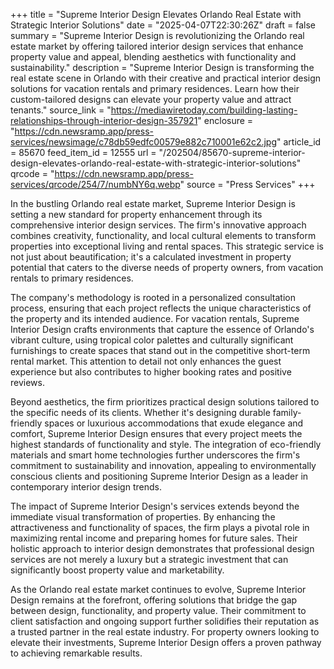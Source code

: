 +++
title = "Supreme Interior Design Elevates Orlando Real Estate with Strategic Interior Solutions"
date = "2025-04-07T22:30:26Z"
draft = false
summary = "Supreme Interior Design is revolutionizing the Orlando real estate market by offering tailored interior design services that enhance property value and appeal, blending aesthetics with functionality and sustainability."
description = "Supreme Interior Design is transforming the real estate scene in Orlando with their creative and practical interior design solutions for vacation rentals and primary residences. Learn how their custom-tailored designs can elevate your property value and attract tenants."
source_link = "https://mediawiretoday.com/building-lasting-relationships-through-interior-design-357921"
enclosure = "https://cdn.newsramp.app/press-services/newsimage/c78db59edfc00579e882c710001e62c2.jpg"
article_id = 85670
feed_item_id = 12555
url = "/202504/85670-supreme-interior-design-elevates-orlando-real-estate-with-strategic-interior-solutions"
qrcode = "https://cdn.newsramp.app/press-services/qrcode/254/7/numbNY6q.webp"
source = "Press Services"
+++

<p>In the bustling Orlando real estate market, Supreme Interior Design is setting a new standard for property enhancement through its comprehensive interior design services. The firm's innovative approach combines creativity, functionality, and local cultural elements to transform properties into exceptional living and rental spaces. This strategic service is not just about beautification; it's a calculated investment in property potential that caters to the diverse needs of property owners, from vacation rentals to primary residences.</p><p>The company's methodology is rooted in a personalized consultation process, ensuring that each project reflects the unique characteristics of the property and its intended audience. For vacation rentals, Supreme Interior Design crafts environments that capture the essence of Orlando's vibrant culture, using tropical color palettes and culturally significant furnishings to create spaces that stand out in the competitive short-term rental market. This attention to detail not only enhances the guest experience but also contributes to higher booking rates and positive reviews.</p><p>Beyond aesthetics, the firm prioritizes practical design solutions tailored to the specific needs of its clients. Whether it's designing durable family-friendly spaces or luxurious accommodations that exude elegance and comfort, Supreme Interior Design ensures that every project meets the highest standards of functionality and style. The integration of eco-friendly materials and smart home technologies further underscores the firm's commitment to sustainability and innovation, appealing to environmentally conscious clients and positioning Supreme Interior Design as a leader in contemporary interior design trends.</p><p>The impact of Supreme Interior Design's services extends beyond the immediate visual transformation of properties. By enhancing the attractiveness and functionality of spaces, the firm plays a pivotal role in maximizing rental income and preparing homes for future sales. Their holistic approach to interior design demonstrates that professional design services are not merely a luxury but a strategic investment that can significantly boost property value and marketability.</p><p>As the Orlando real estate market continues to evolve, Supreme Interior Design remains at the forefront, offering solutions that bridge the gap between design, functionality, and property value. Their commitment to client satisfaction and ongoing support further solidifies their reputation as a trusted partner in the real estate industry. For property owners looking to elevate their investments, Supreme Interior Design offers a proven pathway to achieving remarkable results.</p>